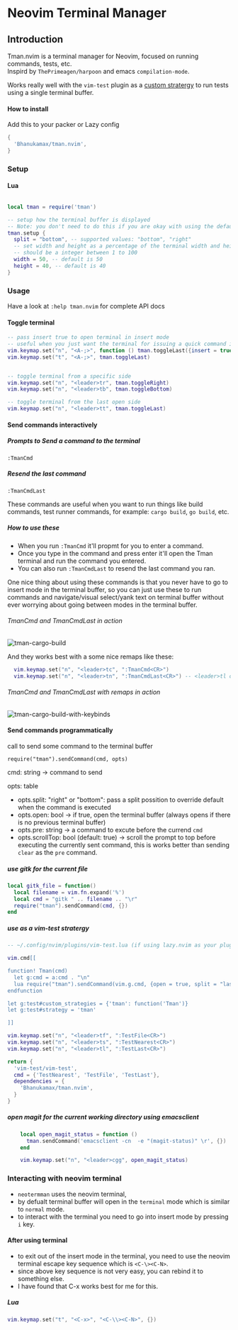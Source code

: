 # Neovim Terminal Manager


## Introduction

Tman.nvim is a terminal manager for Neovim, focused on running commands, tests, etc.
<br/>Inspird by `ThePrimeagen/harpoon` and emacs `compilation-mode`.


Works really well with the `vim-test` plugin as a [custom stratergy](https://github.com/Bhanukamax/tman.nvim/edit/master/README.md#use-as-a-vim-test-stratergy) to run tests using a single terminal buffer.

#### How to install

Add this to your packer or Lazy config

```lua
{
  'Bhanukamax/tman.nvim',
}
```


### Setup
#### Lua

```lua

local tman = require('tman')

-- setup how the terminal buffer is displayed
-- Note: you don't need to do this if you are okay with using the defaults
tman.setup {
  split = "bottom", -- supported values: "bottom", "right"
  -- set width and height as a percentage of the terminal width and height
  -- should be a integer between 1 to 100
  width = 50, -- default is 50
  height = 40, -- default is 40
}

```
### Usage

Have a look at `:help tman.nvim` for complete API docs

#### Toggle terminal
```lua
-- pass insert true to open terminal in insert mode
-- useful when you just want the terminal for issuing a quick command interactively like `git push`, etc
vim.keymap.set("n", "<A-;>", function () tman.toggleLast({insert = true}) end)
vim.keymap.set("t", "<A-;>", tman.toggleLast)


-- toggle terminal from a specific side
vim.keymap.set("n", "<leader>tr", tman.toggleRight)
vim.keymap.set("n", "<leader>tb", tman.toggleBottom)

-- toggle terminal from the last open side
vim.keymap.set("n", "<leader>tt", tman.toggleLast)
```

#### Send commands interactively

##### Prompts to Send a command to the terminal

`:TmanCmd`

##### Resend the last command

`:TmanCmdLast`

These commands are useful when you want to run things like build commands, test runner commands, for example: `cargo build`, `go build`, etc.

##### How to use these
- When you run `:TmanCmd` it'll propmt for you to enter a command.
- Once you type in the command and press enter it'll open the Tman terminal and run the command you entered.
- You can also run `:TmanCmdLast` to resend the last command you ran.

One nice thing about using these commands is that you never have to go to insert mode in the terminal buffer, so you can just use these to run commands and navigate/visual select/yank text on terminal buffer without ever worrying about going between modes in the terminal buffer.

###### TmanCmd and TmanCmdLast in action

![tman-cargo-build](https://user-images.githubusercontent.com/8494781/222031447-6e44ef13-9075-4238-b6ec-05d41133094a.gif)

And they works best with a some nice remaps like these:

```lua
  vim.keymap.set("n", "<leader>tc", ":TmanCmd<CR>")
  vim.keymap.set("n", "<leader>tn", ":TmanCmdLast<CR>") -- <leader>tl or <leader>tr would be a better mnemonic binding
```

###### TmanCmd and TmanCmdLast with remaps in action

![tman-cargo-build-with-keybinds](https://user-images.githubusercontent.com/8494781/222031470-c239fd0f-4b51-4ee3-b17b-d08dbc7d0c71.gif)


#### Send commands programmatically

call to send some command to the terminal buffer


`require("tman").sendCommand(cmd, opts)`

cmd: string -> command to send

opts: table

- opts.split: "right" or "bottom":  pass a split possition to override default when the command is executed
- opts.open: bool -> if true, open the terminal buffer (always opens if there is no previous terminal buffer)
- opts.pre: string -> a command to excute before the currend `cmd`
- opts.scrollTop: bool (default: true) -> scroll the prompt to top before executing the currently sent command, this is works better than sending `clear` as the `pre` command.

##### use gitk for the current file

```lua
local gitk_file = function()
  local filename = vim.fn.expand('%')
  local cmd = "gitk " .. filename .. "\r"
  require("tman").sendCommand(cmd, {})
end
```

##### use as a vim-test stratergy
```lua
-- ~/.config/nvim/plugins/vim-test.lua (if using lazy.nvim as your plugin manager)

vim.cmd[[

function! Tman(cmd)
  let g:cmd = a:cmd . "\n"
  lua require("tman").sendCommand(vim.g.cmd, {open = true, split = "last"})
endfunction

let g:test#custom_strategies = {'tman': function('Tman')}
let g:test#strategy = 'tman'

]]

vim.keymap.set("n", "<leader>tf", ":TestFile<CR>")
vim.keymap.set("n", "<leader>ts", ":TestNearest<CR>")
vim.keymap.set("n", "<leader>tl", ":TestLast<CR>")

return {
  'vim-test/vim-test',
  cmd = {'TestNearest', 'TestFile', 'TestLast'},
  dependencies = {
    'Bhanukamax/tman.nvim',
  }
}
```

##### open magit for the current working directory using emacsclient
```lua
    local open_magit_status = function ()
      tman.sendCommand('emacsclient -cn  -e "(magit-status)" \r', {})
    end

    vim.keymap.set("n", "<leader>cgg", open_magit_status)
```

### Interacting with neovim terminal

- `neotermman` uses the neovim terminal,
- by defualt terminal buffer will open in the `terminal` mode which is similar to `normal` mode.
- to interact with the terminal you need to go into insert mode by pressing `i` key.

#### After using terminal
- to exit out of the insert mode in the terminal, you need to use the neovim terminal escape key sequence which is `<C-\><C-N>`.
- since above key sequence is not very easy, you can rebind it to something else.
- I have found that C-x works best for me for this.

##### Lua

```lua
vim.keymap.set("t", "<C-x>", "<C-\\><C-N>", {})
```


